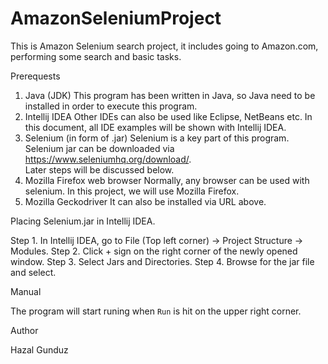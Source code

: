 # AmazonSeleniumProject
This is Amazon Selenium search project, it includes going to Amazon.com, performing some search and basic tasks.  

Prerequests
1.	Java (JDK)
This program has been written in Java, so Java need to be installed in order to execute this program.  
2.	Intellij IDEA 
Other IDEs can also be used like Eclipse, NetBeans etc.  In this document, all IDE examples will be shown with Intellij IDEA. 
3.	Selenium (in form of .jar)
Selenium is a key part of this program.  Selenium jar can be downloaded via https://www.seleniumhq.org/download/.  
Later steps will be discussed below. 
4.	Mozilla Firefox web browser 
Normally, any browser can be used with selenium.  In this project, we will use Mozilla Firefox.
5.	Mozilla Geckodriver
It can also be installed via URL above. 

Placing Selenium.jar in Intellij IDEA.

Step 1.  In Intellij IDEA, go to File (Top left corner) -> Project Structure -> Modules.
Step 2. Click + sign on the right corner of the newly opened window. 
Step 3. Select Jars and Directories.
Step 4. Browse for the jar file and select. 

Manual

The program will start runing when `Run` is hit on the upper right corner.

Author

Hazal Gunduz

